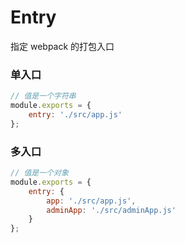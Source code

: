# Entry

指定 webpack 的打包入口


### 单入口
```js
// 值是一个字符串
module.exports = {
    entry: './src/app.js'
};
```

### 多入口
```js
// 值是一个对象
module.exports = {
    entry: {
        app: './src/app.js',
        adminApp: './src/adminApp.js'
    }
};
```